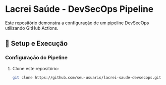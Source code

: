 # Lacrei Saúde - DevSecOps Pipeline

Este repositório demonstra a configuração de um pipeline DevSecOps utilizando GitHub Actions.

## 🚀 Setup e Execução

### Configuração do Pipeline
1. Clone este repositório:
   ```bash
   git clone https://github.com/seu-usuario/lacrei-saude-devsecops.git